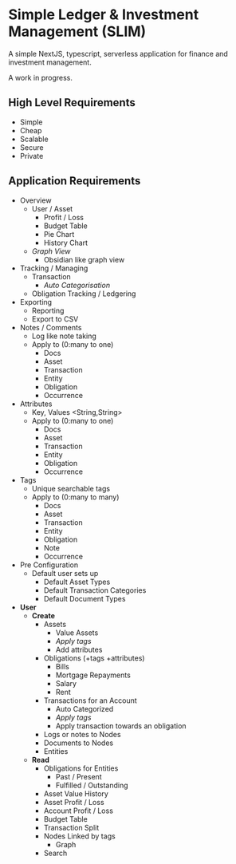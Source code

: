 # Simple Ledger & Investment Management (SLIM)

A simple NextJS, typescript, serverless application for finance and investment management.

A work in progress.

## High Level Requirements

- Simple
- Cheap
- Scalable
- Secure
- Private

## Application Requirements

- Overview
  - User / Asset
    - Profit / Loss
    - Budget Table
    - Pie Chart
    - History Chart
  - _Graph View_
    - Obsidian like graph view
- Tracking / Managing
  - Transaction
    - _Auto Categorisation_
  - Obligation Tracking / Ledgering
- Exporting
  - Reporting
  - Export to CSV
- Notes / Comments
  - Log like note taking
  - Apply to (0:many to one)
    - Docs
    - Asset
    - Transaction
    - Entity
    - Obligation
    - Occurrence
- Attributes
  - Key, Values <String,String>
  - Apply to (0:many to one)
    - Docs
    - Asset
    - Transaction
    - Entity
    - Obligation
    - Occurrence
- Tags
  - Unique searchable tags
  - Apply to (0:many to many)
    - Docs
    - Asset
    - Transaction
    - Entity
    - Obligation
    - Note
    - Occurrence
- Pre Configuration
  - Default user sets up
    - Default Asset Types
    - Default Transaction Categories
    - Default Document Types
- **User**
  - **Create**
    - Assets
      - Value Assets
      - _Apply tags_
      - Add attributes
    - Obligations (+tags +attributes)
      - Bills
      - Mortgage Repayments
      - Salary
      - Rent
    - Transactions for an Account
      - Auto Categorized
      - _Apply tags_
      - Apply transaction towards an obligation
    - Logs or notes to Nodes
    - Documents to Nodes
    - Entities
  - **Read**
    - Obligations for Entities
      - Past / Present
      - Fulfilled / Outstanding
    - Asset Value History
    - Asset Profit / Loss
    - Account Profit / Loss
    - Budget Table
    - Transaction Split
    - Nodes Linked by tags
      - Graph
    - Search
